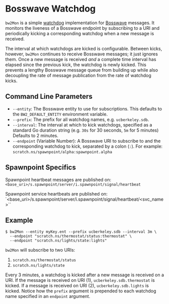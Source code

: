 # Bosswave Watchdog

`bw2Mon` is a simple [watchdog](https://github.com/immesys/wd) implementation
for [Bosswave](https://github.com/immesys/bw2) messages. It monitors the
liveness of a Bosswave endpoint by subscribing to a URI and periodically kicking
a corresponding watchdog when a new message is received.

The interval at which watchdogs are kicked is configurable. Between kicks,
however, `bw2Mon` continues to receive Bosswave messages; it just ignores them.
Once a new message is received *and* a complete time interval has elapsed since
the previous kick, the watchdog is newly kicked. This prevents a lengthy
Bosswave message queue from building up while also decoupling the rate of
message publication from the rate of watchdog kicks.

## Command Line Parameters
  * `--entity`: The Bosswave entity to use for subscriptions. This defaults to
    the `BW2_DEFAULT_ENTITY` environment variable.
  * `--prefix`: The prefix for all watchdog names, e.g. `ucberkeley.sdb`.
  * `--interval`: The interval at which to kick watchdogs, specified as a
    standard Go duration string (e.g. `30s` for 30 seconds, `5m` for 5 minutes)
    Defaults to 2 minutes.
  * `--endpoint` (Variable Number): A Bosswave URI to subscribe to and the
    corresponding watchdog to kick, separated by a colon (`:`). For example:
    `scratch.ns/spawnpoint/alpha:spawnpoint.alpha`

## Spawnpoint Specifics
Spawnpoint heartbeat messages are published on:
`<base_uri>/s.spawnpoint/server/i.spawnpoint/signal/heartbeat`

Spawnpoint service heartbeats are published on:
`<base_uri>/s.spawnpoint/server/i.spawnpoint/signal/heartbeat/<svc_name>``

## Example
```
$ bw2Mon --entity myKey.ent --prefix ucberkeley.sdb --interval 3m \
  --endpoint "scratch.ns/thermostat/status:thermostat" \
  --endpoint "scratch.ns/lights/state:lights"
```

`bw2Mon` will subscribe to two URIs:
  1. `scratch.ns/thermostat/status`
  2. `scratch.ns/lights/state`

Every 3 minutes, a watchdog is kicked after a new message is received on a URI.
If the message is received on URI (1), `ucberkeley.sdb.thermostat` is kicked. If
a message is received on URI (2), `ucberkeley.sdb.lights` is kicked. Notice how
the `prefix` argument is prepended to each watchdog name specified in an
`endpoint` argument.
